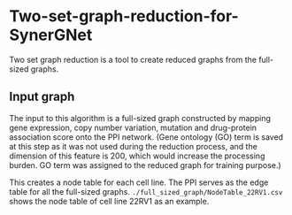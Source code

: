 # Two-set-graph-reduction-for-SynerGNet
Two set graph reduction is a tool to create reduced graphs from the full-sized graphs.
## Input graph
The input to this algorithm is a full-sized graph constructed by mapping gene expression, copy number variation, mutation and drug-protein association score onto the PPI network. (Gene ontology (GO) term is saved at this step as it was not used during the reduction process, and the dimension of this feature is 200, which would increase the processing burden. GO term was assigned to the reduced graph for training purpose.) 

This creates a node table for each cell line. The PPI serves as the edge table for all the full-sized graphs. ```./full_sized_graph/NodeTable_22RV1.csv``` shows the node table of cell line 22RV1 as an example.




